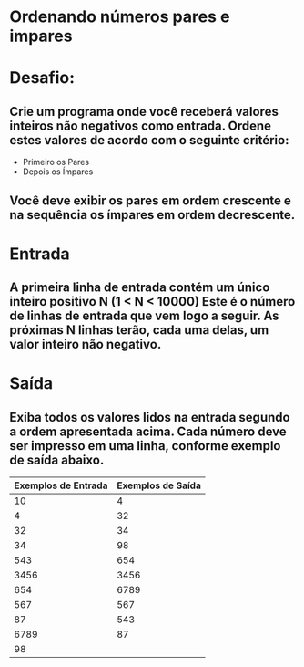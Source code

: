 # Ordenando números pares e impares

# Desafio:
## Crie um programa onde você receberá valores inteiros não negativos como entrada. Ordene estes valores de acordo com o seguinte critério:

- Primeiro os Pares
- Depois os Ímpares

## Você deve exibir os pares em ordem crescente e na sequência os ímpares em ordem decrescente.

# Entrada
## A primeira linha de entrada contém um único inteiro positivo N (1 < N < 10000) Este é o número de linhas de entrada que vem logo a seguir. As próximas N linhas terão, cada uma delas, um valor inteiro não negativo.

# Saída
## Exiba todos os valores lidos na entrada segundo a ordem apresentada acima. Cada número deve ser impresso em uma linha, conforme exemplo de saída abaixo.

|Exemplos de Entrada  | Exemplos de Saída|
|-------------------- |------------------|
|10                   |     4            |
|4                    |     32           |
|32                   |     34           |
|34                   |     98           |
|543                  |     654          |
|3456                 |     3456         |
|654                  |     6789         |
|567                  |     567          |
|87                   |     543          |
|6789                 |     87           |
|98                   |                  |


